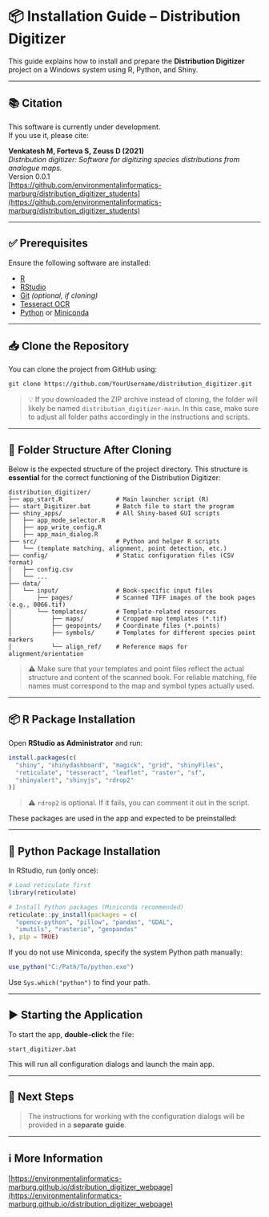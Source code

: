 
# 📦 Installation Guide – Distribution Digitizer

This guide explains how to install and prepare the **Distribution Digitizer** project on a Windows system using R, Python, and Shiny.

---

## 📚 Citation

This software is currently under development.  
If you use it, please cite:

**Venkatesh M, Forteva S, Zeuss D (2021)**  
*Distribution digitizer: Software for digitizing species distributions from analogue maps.*  
Version 0.0.1  
[https://github.com/environmentalinformatics-marburg/distribution_digitizer_students](https://github.com/environmentalinformatics-marburg/distribution_digitizer_students)

---

## ✅ Prerequisites

Ensure the following software are installed:

- [R](https://cran.r-project.org/)
- [RStudio](https://posit.co/download/rstudio-desktop/)
- [Git](https://git-scm.com/download/win) *(optional, if cloning)*
- [Tesseract OCR](https://github.com/tesseract-ocr/tesseract)
- [Python](https://www.python.org/) or [Miniconda](https://docs.conda.io/en/latest/miniconda.html)

---

## 📥 Clone the Repository

You can clone the project from GitHub using:

```bash
git clone https://github.com/YourUsername/distribution_digitizer.git
```

> 💡 If you downloaded the ZIP archive instead of cloning, the folder will likely be named `distribution_digitizer-main`. In this case, make sure to adjust all folder paths accordingly in the instructions and scripts.

---

## 📁 Folder Structure After Cloning

Below is the expected structure of the project directory. This structure is **essential** for the correct functioning of the Distribution Digitizer:

````plaintext
distribution_digitizer/
├── app_start.R               # Main launcher script (R)
├── start_Digitizer.bat       # Batch file to start the program
├── shiny_apps/               # All Shiny-based GUI scripts
│   ├── app_mode_selector.R
│   ├── app_write_config.R
│   ├── app_main_dialog.R
├── src/                      # Python and helper R scripts
│   └── (template matching, alignment, point detection, etc.)
├── config/                   # Static configuration files (CSV format)
│   ├── config.csv
│   └── ...
├── data/
│   └── input/                # Book-specific input files
│       ├── pages/            # Scanned TIFF images of the book pages (e.g., 0066.tif)
│       └── templates/        # Template-related resources
│           ├── maps/         # Cropped map templates (*.tif)
│           ├── geopoints/    # Coordinate files (*.points)
│           ├── symbols/      # Templates for different species point markers
│           └── align_ref/    # Reference maps for alignment/orientation
````

> ⚠️ Make sure that your templates and point files reflect the actual structure and content of the scanned book. For reliable matching, file names must correspond to the map and symbol types actually used.

---

## 📦 R Package Installation

Open **RStudio as Administrator** and run:

```r
install.packages(c(
  "shiny", "shinydashboard", "magick", "grid", "shinyFiles", 
  "reticulate", "tesseract", "leaflet", "raster", "sf", 
  "shinyalert", "shinyjs", "rdrop2"
))
```

> ⚠️ `rdrop2` is optional. If it fails, you can comment it out in the script.

These packages are used in the app and expected to be preinstalled:


---

## 🐍 Python Package Installation

In RStudio, run (only once):

```r
# Load reticulate first
library(reticulate)

# Install Python packages (Miniconda recommended)
reticulate::py_install(packages = c(
  "opencv-python", "pillow", "pandas", "GDAL", 
  "imutils", "rasterio", "geopandas"
), pip = TRUE)
```

If you do not use Miniconda, specify the system Python path manually:

```r
use_python("C:/Path/To/python.exe")
```

Use `Sys.which("python")` to find your path.

---

## ▶️ Starting the Application

To start the app, **double-click** the file:

```
start_digitizer.bat
```

This will run all configuration dialogs and launch the main app.

---

## 🧭 Next Steps

> The instructions for working with the configuration dialogs will be provided in a **separate guide**.

---

## ℹ️ More Information

[https://environmentalinformatics-marburg.github.io/distribution_digitizer_webpage](https://environmentalinformatics-marburg.github.io/distribution_digitizer_webpage)
